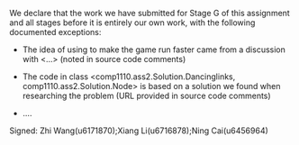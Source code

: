 We declare that the work we have submitted for Stage G of this assignment and all stages before it is entirely our own work, with the following documented exceptions:

* The idea of using <Dancing link> to make the game run faster came from a discussion with <...> (noted in source code comments)

* The code in class <comp1110.ass2.Solution.Dancinglinks, comp1110.ass2.Solution.Node> is based on a solution we found when researching the problem (URL provided in source code comments)

* ....

Signed: Zhi Wang(u6171870);Xiang Li(u6716878);Ning Cai(u6456964)
